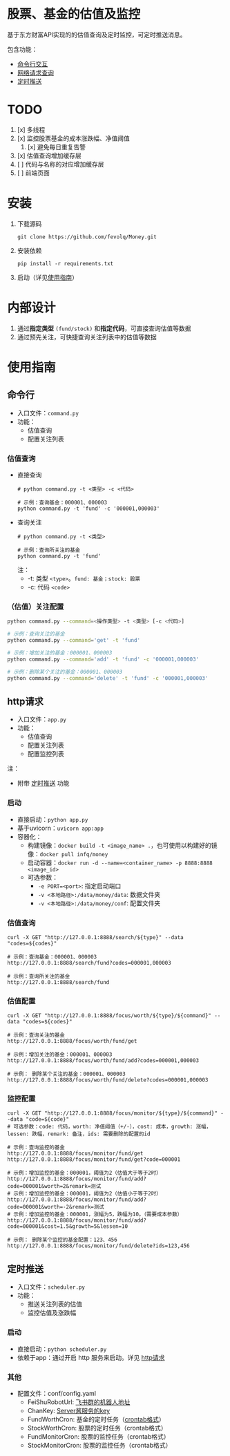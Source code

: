 # 股票、基金的估值及监控

基于东方财富API实现的的估值查询及定时监控，可定时推送消息。

包含功能：

* [命令行交互](#command)
* [网络请求查询](#http)
* [定时推送](#schedule)

# TODO

1. [x] 多线程
2. [x] 监控股票基金的成本涨跌幅、净值阈值
   1. [x] 避免每日重复告警
3. [x] 估值查询增加缓存层
4. [ ] 代码与名称的对应增加缓存层
5. [ ] 前端页面

# 安装

1. 下载源码
    ```shell
    git clone https://github.com/fevolq/Money.git
    ```

2. 安装依赖
    ```shell
    pip install -r requirements.txt
    ```

3. 启动（详见[使用指南](#guidance)）

# 内部设计

1. 通过**指定类型** `(fund/stock)` 和**指定代码**，可直接查询估值等数据
2. 通过预先关注，可快捷查询关注列表中的估值等数据

# <a id="guidance">使用指南</a>

## <a id="command">命令行</a>

* 入口文件：`command.py`
* 功能：
  * 估值查询
  * 配置关注列表

### 估值查询

* 直接查询
    ```shell
  # python command.py -t <类型> -c <代码>
  
  # 示例：查询基金：000001、000003
  python command.py -t 'fund' -c '000001,000003'
    ```
* 查询关注
  ```shell
  # python command.py -t <类型>
    
  # 示例：查询所关注的基金
  python command.py -t 'fund'
  ```
  注：
    * -t: 类型 `<type>`。`fund: 基金；stock: 股票`
    * -c: 代码 `<code>`

### （估值）关注配置

```bash
python command.py --command=<操作类型> -t <类型> [-c <代码>]

# 示例：查询关注的基金
python command.py --command='get' -t 'fund'

# 示例：增加关注的基金：000001、000003
python command.py --command='add' -t 'fund' -c '000001,000003'

# 示例：删除某个关注的基金：000001、000003
python command.py --command='delete' -t 'fund' -c '000001,000003'
```

## <a id="http">http请求</a>

* 入口文件：`app.py`
* 功能：
  * 估值查询
  * 配置关注列表
  * 配置监控列表

注：

* 附带 [定时推送](#schedule) 功能

### 启动

* 直接启动：`python app.py`
* 基于uvicorn：`uvicorn app:app`
* 容器化：
    * 构建镜像：`docker build -t <image_name> .`，也可使用以构建好的镜像：`docker pull infq/money`
    * 启动容器：`docker run -d --name=<container_name> -p 8888:8888 <image_id>`
    * 可选参数：
        * `-e PORT=<port>`: 指定启动端口
        * `-v <本地路径>:/data/money/data`: 数据文件夹
        * `-v <本地路径>:/data/money/conf`: 配置文件夹

### 估值查询

```text
curl -X GET "http://127.0.0.1:8888/search/${type}" --data "codes=${codes}"

# 示例：查询基金：000001、000003
http://127.0.0.1:8888/search/fund?codes=000001,000003

# 示例：查询所关注的基金
http://127.0.0.1:8888/search/fund
```

### 估值配置

```text
curl -X GET "http://127.0.0.1:8888/focus/worth/${type}/${command}" --data "codes=${codes}"

# 示例：查询关注的基金
http://127.0.0.1:8888/focus/worth/fund/get

# 示例：增加关注的基金：000001、000003
http://127.0.0.1:8888/focus/worth/fund/add?codes=000001,000003

# 示例： 删除某个关注的基金：000001、000003
http://127.0.0.1:8888/focus/worth/fund/delete?codes=000001,000003
```

### 监控配置

```text
curl -X GET "http://127.0.0.1:8888/focus/monitor/${type}/${command}" --data "code=${code}"
# 可选参数：code: 代码，worth: 净值阈值（+/-），cost: 成本，growth: 涨幅，lessen: 跌幅，remark: 备注，ids: 需要删除的配置的id

# 示例：查询监控的基金
http://127.0.0.1:8888/focus/monitor/fund/get
http://127.0.0.1:8888/focus/monitor/fund/get?code=000001

# 示例：增加监控的基金：000001，阈值为2（估值大于等于2时）
http://127.0.0.1:8888/focus/monitor/fund/add?code=000001&worth=2&remark=测试
# 示例：增加监控的基金：000001，阈值为2（估值小于等于2时）
http://127.0.0.1:8888/focus/monitor/fund/add?code=000001&worth=-2&remark=测试
# 示例：增加监控的基金：000001，涨幅为5，跌幅为10。（需要成本参数）
http://127.0.0.1:8888/focus/monitor/fund/add?code=000001&cost=1.5&growth=5&lessen=10

# 示例： 删除某个监控的基金配置：123、456
http://127.0.0.1:8888/focus/monitor/fund/delete?ids=123,456
```

## <a id="schedule">定时推送</a>

* 入口文件：`scheduler.py`
* 功能：
  * 推送关注列表的估值
  * 监控估值及涨跌幅

### 启动

* 直接启动：`python scheduler.py`
* 依赖于app：通过开启 http 服务来启动。详见 [http请求](#http)

### 其他

* 配置文件：conf/config.yaml
    * FeiShuRobotUrl: [飞书群的机器人地址](https://open.feishu.cn/document/client-docs/bot-v3/add-custom-bot)
    * ChanKey: [Server酱服务的key](https://sct.ftqq.com/)
    * FundWorthCron: 基金的定时任务（[crontab格式](https://crontab.guru/#*_*_*_*_*)）
    * StockWorthCron: 股票的定时任务（crontab格式）
    * FundMonitorCron: 股票的监控任务（crontab格式）
    * StockMonitorCron: 股票的监控任务（crontab格式）
